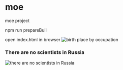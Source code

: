 # moe
moe project

npm run prepareBuil

open index.html in browser
![birth place by occupation](http://i.imgur.com/UbvLLwK.png)
### There are no scientists in Russia
![there are no scientists in Russia](http://i.imgur.com/GnEi66j.png)

